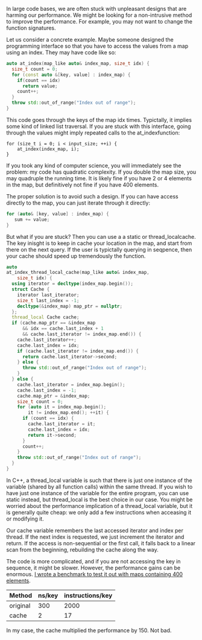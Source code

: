 In large code bases, we are often stuck with unpleasant designs that are harming our performance. We might be looking for a non-intrusive method to improve the performance. For example, you may not want to change the function signatures.

Let us consider a concrete example. Maybe someone designed the programming interface so that you have to access the values from a map using an index. They may have code like so:

```cpp
auto at_index(map_like auto& index_map, size_t idx) {
  size_t count = 0;
  for (const auto &[key, value] : index_map) {
    if(count == idx)
      return value;
    count++;
  }
  throw std::out_of_range("Index out of range");
}
```

This code goes through the keys of the map idx times. Typictally, it implies some kind of linked list traversal. If you are stuck with this interface, going through the values might imply repeated calls to the at_indexfunction:

```
for (size_t i = 0; i < input_size; ++i) {
    at_index(index_map, i);
}
```

If you took any kind of computer science, you will immediately see the problem: my code has quadratic complexity. If you double the map size, you may quadruple the running time. It is likely fine if you have 2 or 4 elements in the map, but definitively not fine if you have 400 elements.

The proper solution is to avoid such a design. If you can have access directly to the map, you can just iterate through it directly:

```cpp
for (auto& [key, value] : index_map) {
   sum += value;
}
```

But what if you are stuck? Then you can use a a static or thread_localcache. The key inisght is to keep in cache your location in the map, and start from there on the next query. If the user is typictally querying in seqpence, then your cache should speed up tremendously the function.

```cpp
auto 
at_index_thread_local_cache(map_like auto& index_map,
    size_t idx) {
  using iterator = decltype(index_map.begin());
  struct Cache {
    iterator last_iterator;
    size_t last_index = -1;
    decltype(&index_map) map_ptr = nullptr;
  };
  thread_local Cache cache;
  if (cache.map_ptr == &index_map
      && idx == cache.last_index + 1
      && cache.last_iterator != index_map.end()) {
    cache.last_iterator++;
    cache.last_index = idx;
    if (cache.last_iterator != index_map.end()) {
      return cache.last_iterator->second;
    } else {
      throw std::out_of_range("Index out of range");
    }
  } else {
    cache.last_iterator = index_map.begin();
    cache.last_index = -1;
    cache.map_ptr = &index_map;
    size_t count = 0;
    for (auto it = index_map.begin();
        it != index_map.end(); ++it) {
      if (count == idx) {
        cache.last_iterator = it;
        cache.last_index = idx;
        return it->second;
      }
      count++;
    }
    throw std::out_of_range("Index out of range");
  }
}
```

In C++, a thread_local variable is such that there is just one instance of the variable (shared by all function calls) within the same thread. If you wish to have just one instance of the variable for the entire program, you can use static instead, but thread_local is the best choice in our case. You might be worried about the performance implication of a thread_local variable, but it is generally quite cheap: we only add a few instructions when acceasing it or modifying it.

Our cache variable remembers the last accessed iterator and index per thread. If the next index is requested, we just increment the iterator and return. If the access is non-sequential or the first call, it falls back to a linear scan from the beginning, rebuilding the cache along the way.

The code is more complicated, and if you are not accessing the key in sequence, it might be slower. However, the performance gains can be enormous. [I wrote a benchmark to test it out with maps containing 400 elements](https://github.com/lemire/Code-used-on-Daniel-Lemire-s-blog/tree/master/2025/10/19/).

| Method | ns/key | instructions/key |
| -------- | -------- | -------- |
| original | 300 | 2000 |
| cache | 2 | 17 |

In my case, the cache multiplied the performance by 150. Not bad.
